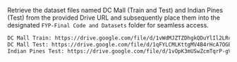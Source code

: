 Retrieve the dataset files named DC Mall (Train and Test) and Indian Pines (Test) from the provided Drive URL and subsequently place them into the designated `FYP-Final Code and Datasets` folder for seamless access.
```bash
DC Mall Train: https://drive.google.com/file/d/1vWdMJZTZDhgkQDuYlIl2LRcXZqNFlT0g/view?usp=sharing
DC Mall Test: https://drive.google.com/file/d/1qFYLCMLKttgMV4B4rHcA7OGEBS_psqe5/view?usp=sharing
Indian Pines Test: https://drive.google.com/file/d/1vOpK3mUSwZcmTqrP-gVh50lWNuhjpgYM/view?usp=sharing 
```